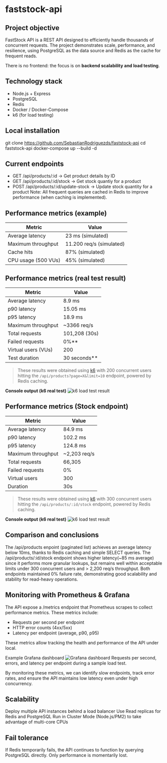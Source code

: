 # faststock-api

## Project objective
FastStock API is a REST API designed to efficiently handle thousands of concurrent requests. The project demonstrates scale, performance, and resilience, using PostgreSQL as the data source and Redis as the cache for frequent reads.

There is no frontend: the focus is on **backend scalability and load testing**.

## Technology stack
* Node.js + Express
* PostgreSQL
* Redis
* Docker / Docker-Compose
* k6 (for load testing)

## Local installation
git clone https://github.com/SebastianRodriguezds/faststock-api
cd faststock-api
docker-compose up --build -d

## Current endpoints
* GET /api/products/:id → Get product details by ID
* GET /api/products/:id/stock → Get stock quantiy for a product
* POST /api/products/:id/update-stock → Update stock quantity for a product
Note: All frequent queries are cached in Redis to improve performance (when caching is implemented).

## Performance metrics (example)
| Metric                | Value       |
|-----------------------|-------------|
| Average latency       | 23 ms (simulated) |
| Maximum throughput    | 11.200 req/s (simulated) |
| Cache hits            | 87% (simulated) |
| CPU usage (500 VUs)   | 45% (simulated) |

## Performance metrics (real test result)
| Metric                | Value               |
|------------------------|--------------------|
| Average latency        | 8.9 ms             |
| p90 latency            | 15.05 ms           |
| p95 latency            | 18.9 ms            |
| Maximum throughput     | ~3366 req/s        |
| Total requests         | 101,208 (30s)      |
| Failed requests        | 0%**               |
| Virtual users (VUs)    | 200                |
| Test duration          | 30 seconds**       |
>These results were obtained using [k6](http://k6.io) with 200 concurrent users hitting the `/api/products?page=X&limit=10` endpoint, powered by Redis caching.

**Console output (k6 real test)**
![k6 load test result](./images/k6-results.png)

## Performance metrics (Stock endpoint)
| Metric                 | Value              |
|------------------------|--------------------|
| Average latency        | 84.9 ms            |
| p90 latency            | 102.2 ms           |
| p95 latency            | 124.8 ms           |
| Maximum throughput     | ~2,203 req/s       |
| Total requests         | 66,305             |
| Failed requests        | 0%                 |
| Virtual users          | 300                |
| Duration               | 30s                |
>These results were obtained using [k6](http://k6.io) with 300 concurrent users hitting the `/api/products/:id/stock` endpoint, powered by Redis caching.

**Console output (k6 real test)**
![k6 load test result](./images/k6-results2.png)

## Comparison and conclusions
The /api/products enpoint (paginated list) achieves an average latency below 10ms, thanks to Redis caching and simple SELECT queries.
The /api/products/:id/stock endpoint shows higher latency(~85 ms average) since it performs more granular lookups, but remains well within acceptable limits under 300 concurrent users and > 2,200 req/s throughput.
Both endpoints maintained 0% failure rate, demonstrating good scalability and stability for read-heavy operations.

## Monitoring with Prometheus & Grafana
The API expose a /metrics endpoint that Prometheus scrapes to collect performance metrics. These metrics include:
* Requests per second per endpoint
* HTTP error counts (4xx/5xx)
* Latency per endpoint (average, p90, p95)

These metrics allow tracking the health and performance of the API under local.

Example Grafana dashboard
![Grafana dashboard](./images/grafana-dashboard.png)
Requests per second, errors, and latency per endpoint during a sample load test.

By monitoring these metrics, we can identify slow endpoints, track error rates, and ensure the API maintains low latency even under high concurrency.

## Scalability
Deploy multiple API instances behind a load balancer
Use Read replicas for Redis and PostgreSQL
Run in Cluster Mode (Node.js/PM2) to take advantage of multi-core CPUs

## Fail tolerance
If Redis temporarily fails, the API continues to function by querying PostgreSQL directly. Only performance is momentarily lost.

